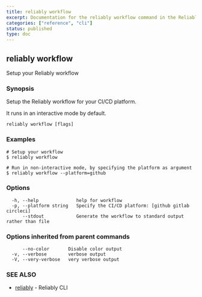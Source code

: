 ```yaml
---
title: reliably workflow
excerpt: Documentation for the reliably workflow command in the Reliably CLI
categories: ["reference", "cli"]
status: published
type: doc
---
```

## reliably workflow

Setup your Reliably workflow

### Synopsis

Setup the Reliably workflow for your CI/CD platform.

It runs in an interactive mode by default.

```
reliably workflow [flags]
```

### Examples

```
# Setup your workflow
$ reliably workflow

# Run in non-interactive mode, by specifying the platform as argument
$ reliably workflow --platform=github

```

### Options

```
  -h, --help              help for workflow
  -p, --platform string   Specify the CI/CD platform: [github gitlab circleci]
      --stdout            Generate the workflow to standard output rather than file
```

### Options inherited from parent commands

```
      --no-color       Disable color output
  -v, --verbose        verbose output
  -V, --very-verbose   very verbose output
```

### SEE ALSO

* [reliably](/docs/reference/cli/reliably/)	 - Reliably CLI

